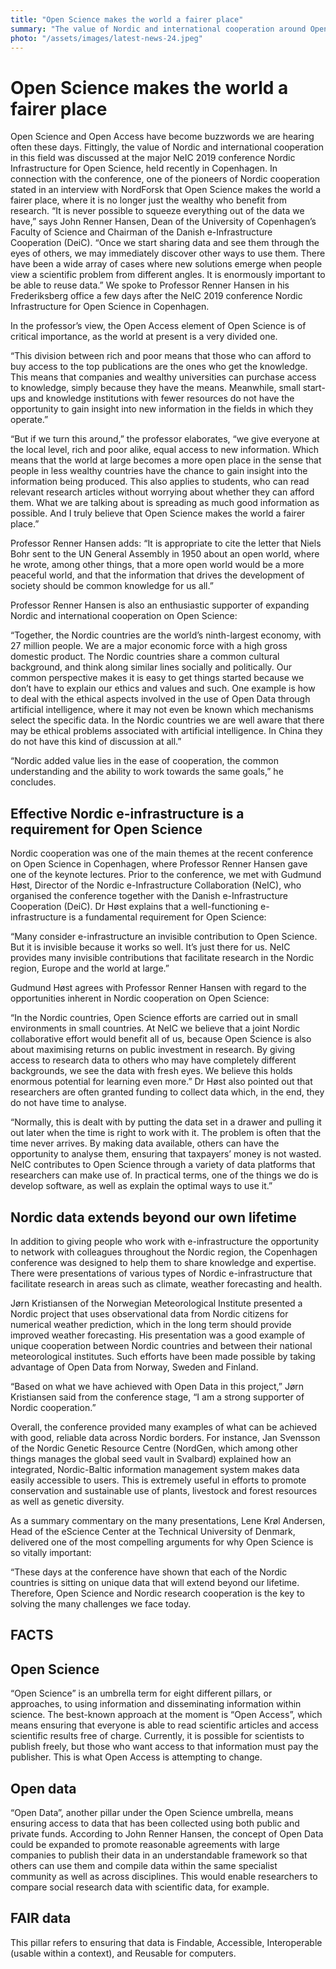 ```yaml
---
title: "Open Science makes the world a fairer place"
summary: "The value of Nordic and international cooperation around Open Science was discussed at the major NeIC 2019 conference Nordic Infrastructure for Open Science, held recently in Copenhagen. In connection with the conference, one of the pioneers of Nordic cooperation stated in an interview with NordForsk that Open Science makes the world a fairer place, where it is no longer just the wealthy who benefit from research."
photo: "/assets/images/latest-news-24.jpeg"
---
```


Open Science makes the world a fairer place
===============================

Open Science and Open Access have become buzzwords we are hearing often these days. Fittingly, the value of Nordic and international cooperation in this field was discussed at the major NeIC 2019 conference Nordic Infrastructure for Open Science, held recently in Copenhagen. In connection with the conference, one of the pioneers of Nordic cooperation stated in an interview with NordForsk that Open Science makes the world a fairer place, where it is no longer just the wealthy who benefit from research.
“It is never possible to squeeze everything out of the data we have,” says John Renner Hansen, Dean of the University of Copenhagen’s Faculty of Science and Chairman of the Danish e-Infrastructure Cooperation (DeiC). “Once we start sharing data and see them through the eyes of others, we may immediately discover other ways to use them. There have been a wide array of cases where new solutions emerge when people view a scientific problem from different angles. It is enormously important to be able to reuse data.” We spoke to Professor Renner Hansen in his Frederiksberg office a few days after the NeIC 2019 conference Nordic Infrastructure for Open Science in Copenhagen.

In the professor’s view, the Open Access element of Open Science is of critical importance, as the world at present is a very divided one.

“This division between rich and poor means that those who can afford to buy access to the top publications are the ones who get the knowledge. This means that companies and wealthy universities can purchase access to knowledge, simply because they have the means. Meanwhile, small start-ups and knowledge institutions with fewer resources do not have the opportunity to gain insight into new information in the fields in which they operate.”



“But if we turn this around,” the professor elaborates, “we give everyone at the local level, rich and poor alike, equal access to new information. Which means that the world at large becomes a more open place in the sense that people in less wealthy countries have the chance to gain insight into the information being produced. This also applies to students, who can read relevant research articles without worrying about whether they can afford them. What we are talking about is spreading as much good information as possible. And I truly believe that Open Science makes the world a fairer place.”

Professor Renner Hansen adds: “It is appropriate to cite the letter that Niels Bohr sent to the UN General Assembly in 1950 about an open world, where he wrote, among other things, that a more open world would be a more peaceful world, and that the information that drives the development of society should be common knowledge for us all.”

Professor Renner Hansen is also an enthusiastic supporter of expanding Nordic and international cooperation on Open Science:

“Together, the Nordic countries are the world’s ninth-largest economy, with 27 million people. We are a major economic force with a high gross domestic product. The Nordic countries share a common cultural background, and think along similar lines socially and politically. Our common perspective makes it is easy to get things started because we don’t have to explain our ethics and values and such. One example is how to deal with the ethical aspects involved in the use of Open Data through artificial intelligence, where it may not even be known which mechanisms select the specific data. In the Nordic countries we are well aware that there may be ethical problems associated with artificial intelligence. In China they do not have this kind of discussion at all.”

“Nordic added value lies in the ease of cooperation, the common understanding and the ability to work towards the same goals,” he concludes.

## Effective Nordic e-infrastructure is a requirement for Open Science

Nordic cooperation was one of the main themes at the recent conference on Open Science in Copenhagen, where Professor Renner Hansen gave one of the keynote lectures. Prior to the conference, we met with Gudmund Høst, Director of the Nordic e-Infrastructure Collaboration (NeIC), who organised the conference together with the Danish e-Infrastructure Cooperation (DeiC). Dr Høst explains that a well-functioning e-infrastructure is a fundamental requirement for Open Science:

“Many consider e-infrastructure an invisible contribution to Open Science. But it is invisible because it works so well. It’s just there for us. NeIC provides many invisible contributions that facilitate research in the Nordic region, Europe and the world at large.”

Gudmund Høst agrees with Professor Renner Hansen with regard to the opportunities inherent in Nordic cooperation on Open Science:

“In the Nordic countries, Open Science efforts are carried out in small environments in small countries. At NeIC we believe that a joint Nordic collaborative effort would benefit all of us, because Open Science is also about maximising returns on public investment in research. By giving access to research data to others who may have completely different backgrounds, we see the data with fresh eyes. We believe this holds enormous potential for learning even more.” Dr Høst also pointed out that researchers are often granted funding to collect data which, in the end, they do not have time to analyse.

“Normally, this is dealt with by putting the data set in a drawer and pulling it out later when the time is right to work with it. The problem is often that the time never arrives. By making data available, others can have the opportunity to analyse them, ensuring that taxpayers’ money is not wasted. NeIC contributes to Open Science through a variety of data platforms that researchers can make use of. In practical terms, one of the things we do is develop software, as well as explain the optimal ways to use it.”

## Nordic data extends beyond our own lifetime 

In addition to giving people who work with e-infrastructure the opportunity to network with colleagues throughout the Nordic region, the Copenhagen conference was designed to help them to share knowledge and expertise. There were presentations of various types of Nordic e-infrastructure that facilitate research in areas such as climate, weather forecasting and health.

Jørn Kristiansen of the Norwegian Meteorological Institute presented a Nordic project that uses observational data from Nordic citizens for numerical weather prediction, which in the long term should provide improved weather forecasting. His presentation was a good example of unique cooperation between Nordic countries and between their national meteorological institutes. Such efforts have been made possible by taking advantage of Open Data from Norway, Sweden and Finland.

“Based on what we have achieved with Open Data in this project,” Jørn Kristiansen said from the conference stage, “I am a strong supporter of Nordic cooperation.”

Overall, the conference provided many examples of what can be achieved with good, reliable data across Nordic borders. For instance, Jan Svensson of the Nordic Genetic Resource Centre (NordGen, which among other things manages the global seed vault in Svalbard) explained how an integrated, Nordic-Baltic information management system makes data easily accessible to users. This is extremely useful in efforts to promote conservation and sustainable use of plants, livestock and forest resources as well as genetic diversity.

As a summary commentary on the many presentations, Lene Krøl Andersen, Head of the eScience Center at the Technical University of Denmark, delivered one of the most compelling arguments for why Open Science is so vitally important:

“These days at the conference have shown that each of the Nordic countries is sitting on unique data that will extend beyond our lifetime. Therefore, Open Science and Nordic research cooperation is the key to solving the many challenges we face today.

## FACTS

## Open Science
“Open Science” is an umbrella term for eight different pillars, or approaches, to using information and disseminating information within science. The best-known approach at the moment is “Open Access”, which means ensuring that everyone is able to read scientific articles and access scientific results free of charge. Currently, it is possible for scientists to publish freely, but those who want access to that information must pay the publisher. This is what Open Access is attempting to change.

## Open data
“Open Data”, another pillar under the Open Science umbrella, means ensuring access to data that has been collected using both public and private funds. According to John Renner Hansen, the concept of Open Data could be expanded to promote reasonable agreements with large companies to publish their data in an understandable framework so that others can use them and compile data within the same specialist community as well as across disciplines. This would enable researchers to compare social research data with scientific data, for example.

## FAIR data
This pillar refers to ensuring that data is Findable, Accessible, Interoperable (usable within a context), and Reusable for computers.
